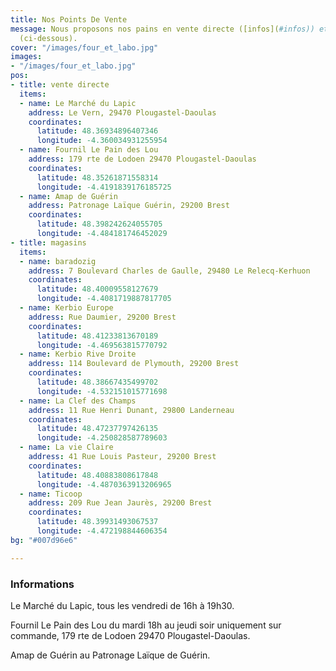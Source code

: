 ```yaml
---
title: Nos Points De Vente
message: Nous proposons nos pains en vente directe ([infos](#infos)) et chez nos partenaires
  (ci-dessous).
cover: "/images/four_et_labo.jpg"
images:
- "/images/four_et_labo.jpg"
pos:
- title: vente directe
  items:
  - name: Le Marché du Lapic
    address: Le Vern, 29470 Plougastel-Daoulas
    coordinates:
      latitude: 48.36934896407346
      longitude: -4.360034931255954
  - name: Fournil Le Pain des Lou
    address: 179 rte de Lodoen 29470 Plougastel-Daoulas
    coordinates:
      latitude: 48.35261871558314
      longitude: -4.4191839176185725
  - name: Amap de Guérin
    address: Patronage Laïque Guérin, 29200 Brest
    coordinates:
      latitude: 48.398242624055705
      longitude: -4.484181746452029
- title: magasins
  items:
  - name: baradozig
    address: 7 Boulevard Charles de Gaulle, 29480 Le Relecq-Kerhuon
    coordinates:
      latitude: 48.40009558127679
      longitude: -4.4081719887817705
  - name: Kerbio Europe
    address: Rue Daumier, 29200 Brest
    coordinates:
      latitude: 48.41233813670189
      longitude: -4.469563815770792
  - name: Kerbio Rive Droite
    address: 114 Boulevard de Plymouth, 29200 Brest
    coordinates:
      latitude: 48.38667435499702
      longitude: -4.532151015771698
  - name: La Clef des Champs
    address: 11 Rue Henri Dunant, 29800 Landerneau
    coordinates:
      latitude: 48.47237797426135
      longitude: -4.250828587789603
  - name: La vie Claire
    address: 41 Rue Louis Pasteur, 29200 Brest
    coordinates:
      latitude: 48.40883808617848
      longitude: -4.4870363913206965
  - name: Ticoop
    address: 209 Rue Jean Jaurès, 29200 Brest
    coordinates:
      latitude: 48.39931493067537
      longitude: -4.472198844606354
bg: "#007d96e6"

---
```

### Informations 

Le Marché du Lapic, tous les vendredi de 16h à 19h30.

Fournil Le Pain des Lou du mardi 18h au jeudi soir uniquement sur commande, 179 rte de Lodoen 29470 Plougastel-Daoulas.

Amap de Guérin au Patronage Laïque de Guérin.